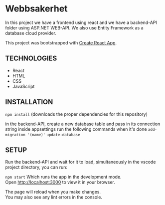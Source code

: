 # Webbsakerhet

In this project we have a frontend using react and we have a backend-API folder using ASP.NET WEB-API.
We also use Entity Framework as a database cloud provider.

This project was bootstrapped with [Create React App](https://github.com/facebook/create-react-app).

## TECHNOLOGIES
- React
- HTML
- CSS
- JavaScript

## INSTALLATION

`npm install`
(downloads the proper dependencies for this repository)

in the backend-API, create a new database table and pass in its connection string inside appsettings
run the following commands when it's done
`add-migration '(name)'`
`update-database`

## SETUP

Run the backend-API and wait for it to load, simultaneously in the vscode project directory, you can run:

`npm start`
Which runs the app in the development mode.\
Open [http://localhost:3000](http://localhost:3000) to view it in your browser.

The page will reload when you make changes.\
You may also see any lint errors in the console.
